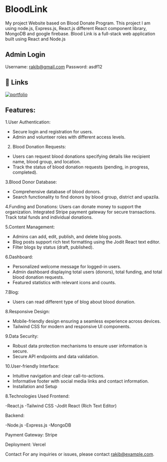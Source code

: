 # BloodLink


My project Website based on Blood Donate Program. This project I am using node.js, Express.js, React.js different React component library, MongoDB and google firebase.
Blood Link is a full-stack web application built using React and Node.js
## Admin Login
Username: rakib@gmail.com
Password: asdf12

## 🔗 Links
[![portfolio](https://img.shields.io/badge/my_portfolio_website_link-000?style=for-the-badge&logo=ko-fi&logoColor=white)](https://blood-link-bd.web.app/)

## Features:
1.User Authentication:
- Secure login and registration for users.
- Admin and volunteer roles with different access levels.

2. Blood Donation Requests:
- Users can request blood donations specifying details like recipient name, blood group, and location.
- Track the status of blood donation requests (pending, in progress, completed).

3.Blood Donor Database:
- Comprehensive database of blood donors.
- Search functionality to find donors by blood group, district and upazila.

4.Funding and Donations:
Users can donate money to support the organization.
Integrated Stripe payment gateway for secure transactions.
Track total funds and individual donations.

5.Content Management:
- Admins can add, edit, publish, and delete blog posts.
- Blog posts support rich text formatting using the Jodit React text editor.
- Filter blogs by status (draft, published).

6.Dashboard:
- Personalized welcome message for logged-in users.
- Admin dashboard displaying total users (donors), total funding, and total blood donation requests.
- Featured statistics with relevant icons and counts.

7.Blog:
- Users can read different type of blog about blood donation.

8.Responsive Design:
- Mobile-friendly design ensuring a seamless experience across devices.
- Tailwind CSS for modern and responsive UI components.

9.Data Security:
- Robust data protection mechanisms to ensure user information is secure.
- Secure API endpoints and data validation.

10.User-friendly Interface:
- Intuitive navigation and clear call-to-actions.
- Informative footer with social media links and contact information.
- Installation and Setup


8.Technologies Used
Frontend:

-React.js
-Tailwind CSS
-Jodit React (Rich Text Editor)

Backend:

-Node.js
-Express.js
-MongoDB

Payment Gateway:
Stripe

Deployment:
Vercel

Contact
For any inquiries or issues, please contact rakib@example.com.

